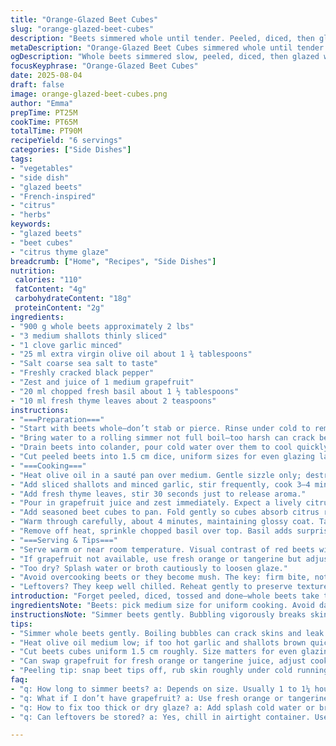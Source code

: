 ```yaml
---
title: "Orange-Glazed Beet Cubes"
slug: "orange-glazed-beet-cubes"
description: "Beets simmered whole until tender. Peeled, diced, then glazed with a syrupy reduction of grapefruit juice and shallots. Garlic and thyme swap in for flavor depth. A hit of chopped basil freshens it up at the end. Butter replaced with olive oil for a sharper edge. Salt and cracked pepper essential. Slow simmer brings out natural beet sweetness. Citrus zest lifts heaviness. Texture firm but melts in mouth. Great warm or room temp. Visual contrast brightens earthy beets. A simple plating trick. Aromas of citrus and herbs meld into the kitchen air, signaling readiness."
metaDescription: "Orange-Glazed Beet Cubes simmered whole until tender then glazed with a citrus-thyme reduction finished with fresh basil. Firm texture, earthy meets bright flavors."
ogDescription: "Whole beets simmered slow, peeled, diced, then glazed with zesty grapefruit-thyme syrup and fresh basil for a bold, textured vegetable side."
focusKeyphrase: "Orange-Glazed Beet Cubes"
date: 2025-08-04
draft: false
image: orange-glazed-beet-cubes.png
author: "Emma"
prepTime: PT25M
cookTime: PT65M
totalTime: PT90M
recipeYield: "6 servings"
categories: ["Side Dishes"]
tags:
- "vegetables"
- "side dish"
- "glazed beets"
- "French-inspired"
- "citrus"
- "herbs"
keywords:
- "glazed beets"
- "beet cubes"
- "citrus thyme glaze"
breadcrumb: ["Home", "Recipes", "Side Dishes"]
nutrition: 
 calories: "110"
 fatContent: "4g"
 carbohydrateContent: "18g"
 proteinContent: "2g"
ingredients:
- "900 g whole beets approximately 2 lbs"
- "3 medium shallots thinly sliced"
- "1 clove garlic minced"
- "25 ml extra virgin olive oil about 1 ¾ tablespoons"
- "Salt coarse sea salt to taste"
- "Freshly cracked black pepper"
- "Zest and juice of 1 medium grapefruit"
- "20 ml chopped fresh basil about 1 ½ tablespoons"
- "10 ml fresh thyme leaves about 2 teaspoons"
instructions:
- "===Preparation==="
- "Start with beets whole—don’t stab or pierce. Rinse under cold to remove dirt but skin intact. Place in wide pot with cold water just covering."
- "Bring water to a rolling simmer not full boil—too harsh can crack beets. Simmer 1 to 1 ¼ hours depending on size. Check with skewer, should slide in like warm butter. Dark liquid stains hands; gloves handy."
- "Drain beets into colander, pour cold water over them to cool quickly. Slipping skin with fingers or using a small knife loosen skins carefully. Leave blemishes; they mostly unnoticeable."
- "Cut peeled beets into 1.5 cm dice, uniform sizes for even glazing later."
- "===Cooking==="
- "Heat olive oil in a sauté pan over medium. Gentle sizzle only; destroy garlic and shallots if too hot—slow and steady here."
- "Add sliced shallots and minced garlic, stir frequently, cook 3–4 minutes til soft and fragrant but no browning. Butter browns too fast; oil safer here."
- "Add fresh thyme leaves, stir 30 seconds just to release aroma."
- "Pour in grapefruit juice and zest immediately. Expect a lively citrus scent. Bubble and reduce over medium heat, stirring occasionally until syrupy, about 6 minutes. Watch closely: too thick burns sugar, too runny misses glaze effect."
- "Add seasoned beet cubes to pan. Fold gently so cubes absorb citrus reduction without breaking."
- "Warm through carefully, about 4 minutes, maintaining glossy coat. Taste for salt and pepper; acidity softens when hot."
- "Remove off heat, sprinkle chopped basil over top. Basil adds surprising freshness and herbal lift; red pepper flakes optional for heat."
- "===Serving & Tips==="
- "Serve warm or near room temperature. Visual contrast of red beets with green basil and orange zest is a quick plating win."
- "If grapefruit not available, use fresh orange or tangerine but adjust quantity, sweeter juice needs less reduction time."
- "Too dry? Splash water or broth cautiously to loosen glaze."
- "Avoid overcooking beets or they become mush. The key: firm bite, not raw crunch."
- "Leftovers? They keep well chilled. Reheat gently to preserve texture."
introduction: "Forget peeled, diced, tossed and done—whole beets take their time. Long and patient simmer brings out that deep earthy sweetness without a sad mushy mess. Somehow the skin holds flavor in. Citrus sharpness cuts through the dense root aroma, balanced by herbaceous thyme and bright basil. Garlic and shallots add low-key savoriness—never overpowering. The olive oil glaze glosses these cubes, making them visually pop. Every batch I’ve made taught me patience is key. The thick syrup clings just right when reduced to a tangle of scents—zest, citrus juice, herbs. Not messy but well-coated, shiny, almost jewel-like. Real texture contrast: firm but tender—not raw yet not pulpy. You’ll want a second helping."
ingredientsNote: "Beets: pick medium size for uniform cooking. Avoid damaged or sprouting roots. For faster peeling, snap tips off then rub skin roughly under running cold water, use a small paring knife if stubborn. Shallots bring subtle sweetness; yellow onions overpower. Garlic minimal but mandatory for depth. Thyme leaves can be frozen pre-chopped. Basil fresh and finely chopped last minute to maintain aroma hit. Citrus: grapefruit juice chosen; more bitter and refreshing than sweet orange. Adjust amount depending on variety and your tolerance to bitterness. Olive oil adds slight peppery finish and is a lighter choice than butter, which can brown too fast or overwhelm. Salt and pepper should be added progressively—better to underseason then adjust at end."
instructionsNote: "Simmer beets gently. Bubbling vigorously breaks skins, causes water absorption and off flavors. Whole cooks evenly, slice later avoids beet juice bleeding into pot. Cool quickly after cooking to loosen skins, cold shock stops cooking and retains better bite. Peel carefully to avoid wasting flesh, brown patches harmless but remove if unsightly. Shallots and garlic sauté low, slow: fragrant, softened, no coloration. Citrus reduction timing hinges on bubbles size shift and viscosity—too thick is burnt. Add beets to glaze out of heat to prevent overcooking. Toss gently to coat all cubes without mashing. Off heat sprinkle basil for freshness. Test seasoning only after warming through; citrus juice loses sharp edge when hot. Serve warm or room temperature. Avoid reheating too high to keep beet texture intact. Leftover syrup keeps well in fridge; reuse for dressings or glazes."
tips:
- "Simmer whole beets gently. Boiling bubbles can crack skins and leak beet juice everywhere. Watch water so it’s barely moving. Test doneness with skewer. Should slide in easy, feel warm and tender, not mushy. Dark water staining hands? Gloves next time. Cool under running water fast to shock cooking and peel easier. Use knife edge carefully or fingers; skins slip off better after chilled."
- "Heat olive oil medium low; if too hot garlic and shallots brown quick, throw off flavor. Stir often but gently, no scorching. Soft translucent is goal. Add thyme leaves last in sauté for short time, 30 seconds max, to wake aromas without bitterness. Then immediately add grapefruit juice and zest to avoid burnt herbs. Watch bubbles size and thickness—too thick burns, too thin misses glaze effect."
- "Cut beets cubes uniform 1.5 cm roughly. Size matters for even glazing and heat through. Fold gently when coating with reduction; don’t break cubes or mush forms. Glaze should cling, glossy coat on beets. Taste hot; acidity will soften, so salt after warming through. Basil chopped fresh and added off heat really pops flavor. Consider red pepper flakes if you want a subtle kick at end."
- "Can swap grapefruit for fresh orange or tangerine juice, adjust cooking time less because sweeter juice reduces faster. If glaze too thick, add splash cold water or broth cautiously to loosen. Overcooked beets mush and lose structure, so watch simmer time carefully. Cool quickly after cooking to keep firmness. Leftovers chill well, reheat gently to preserve texture. Don’t blast heat or texture suffers."
- "Peeling tip: snap beet tips off, rub skin roughly under cold running water; skins loosen fast with slight pressure. Use small knife if stubborn spots. Avoid peeling all brown patches unless ugly; they mostly vanish in cooking. Shallots better than onion choice because bright yet subtle sweetness. Garlic minimal, don’t overpower. Thyme can be frozen pre-chopped but fresh definitely better. Olive oil better than butter here to avoid fast browning and flavor loss."
faq:
- "q: How long to simmer beets? a: Depends on size. Usually 1 to 1¼ hours. Check with skewer. Should slide in warm butter–tender but not mushy. Too fast means tough inside; too long means soft mush. Watch slow bubbles, not rolling boil which cracks skins and leaks juice."
- "q: What if I don’t have grapefruit? a: Use fresh orange or tangerine juice but reduce less time. Sweeter juice needs shorter simmer to syrupy. Can add splash lemon juice to add brightness if needed. Adjust glaze thickness by eye; no strict timing."
- "q: How to fix too thick or dry glaze? a: Add splash cold water or broth slow but carefully. Too thick burns easily and tastes bitter. Thin glaze doesn’t coat well. Watch bubbles and viscosity; it should lightly coat spoon and shimmer. Keep stirring to prevent burning."
- "q: Can leftovers be stored? a: Yes, chill in airtight container. Use within 3-4 days. Reheat gently on low heat, stir to keep cubes separate. Avoid microwave high heat that mushes. Leftover glaze can be reused as dressing or glaze for other roasted veggies."

---
```

